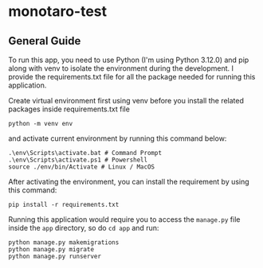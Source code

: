 # monotaro-test

## General Guide
To run this app, you need to use Python (I'm using Python 3.12.0) and pip along with venv to isolate the environment during the development. I provide the requirements.txt file for all the package needed for running this application.

Create virtual environment first using venv before you install the related packages inside requirements.txt file
```
python -m venv env
```
and activate current environment by running this command below:
```
.\env\Scripts\activate.bat # Command Prompt
.\env\Scripts\activate.ps1 # Powershell
source ./env/bin/Activate # Linux / MacOS
```
After activating the environment, you can install the requirement by using this command:
```
pip install -r requirements.txt
```
Running this application would require you to access the ```manage.py``` file inside the ```app``` directory, so do ```cd app``` and run: 
```
python manage.py makemigrations
python manage.py migrate
python manage.py runserver
```
